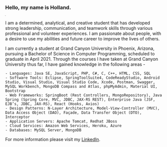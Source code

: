 ### Hello, my name is Holland.
<hr style="width: 0.5px"/>

I am a determined, analytical, and creative student that has developed strong leadership, communication, and teamwork skills through various professional and volunteer experiences. I am passionate about people, with a desire to use my abilities and future career to improve the lives of others.

I am currently a student at Grand Canyon University in Phoenix, Arizona, pursuing a Bachelor of Science in Computer Programming, scheduled to graduate in April 2021. Through the courses I have taken at Grand Canyon University thus far, I have gained knowledge in the following areas -

    - Languages: Java SE, JavaScript, PHP, C#, C, C++, HTML, CSS, SQL
    - Software Tools: Eclipse, SpringToolSuite4, CodeReadyStudio, Android Studio, Visual Studio, Visual Studio Code, Xcode, Postman, Swagger, MySQL Workbench, MongoDB Compass and Atlas, phpMyAdmin, Material UI, Bootstrap
    - Web Frameworks: SpringBoot (Rest Controllers, MongoRepository), Java Spring (Spring Core, MVC, JDBC, JAX-RS REST), Enterprise Java (JSF, EJB’s, JDBC, JAX-RS), React (Hooks, Axios)
    - Design Patterns: N-Layer Architecture, Model-View-Controller (MVC), Data Access Object (DAO), Façade, Data Transfer Object (DTO), Interceptor
    - Application Servers: Apache Tomcat, Redhat JBoss
    - Cloud Services: Amazon Web Services, Heroku, Azure
    - Databases: MySQL Server, MongoDB

For more information please visit my <a href="https://www.linkedin.com/in/hollandaucoin/">LinkedIn</a>.
